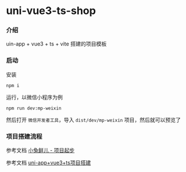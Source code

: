 # uni-vue3-ts-shop

### 介绍

uin-app + vue3 + ts + vite 搭建的项目模板

### 启动

安装

```shell
npm i
```

运行，以微信小程序为例

```shell
npm run dev:mp-weixin
```

然后打开 `微信开发者工具`，导入 `dist/dev/mp-weixin` 项目，然后就可以预览了

### 项目搭建流程

参考文档 [小兔鲜儿 - 项目起步](https://megasu.gitee.io/uni-app-shop-note/rabbit-shop/)

参考文档 [uni-app+vue3+ts项目搭建](https://weizwz.com/posts/f1579949.html)
